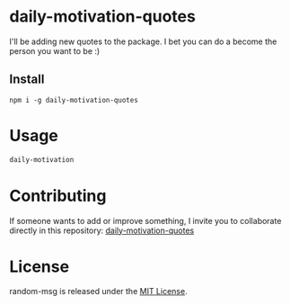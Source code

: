 # daily-motivation-quotes

I'll be adding new quotes to the package. I bet you can do a become the person you want to be :)

## Install

```npm
npm i -g daily-motivation-quotes
```

# Usage

```bash
daily-motivation
```

# Contributing

If someone wants to add or improve something, I invite you to collaborate directly in this repository: [daily-motivation-quotes](https://github.com/emanuelalvaradog/random-motivational-quotes)

# License

random-msg is released under the [MIT License](https://opensource.org/licenses/MIT).
